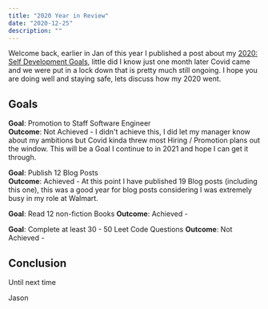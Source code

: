 ```yaml
---
title: "2020 Year in Review"
date: "2020-12-25"
description: ""
---
```


Welcome back, earlier in Jan of this year I published a post about my [2020: Self Development Goals](./2020-01-05-2020-self-development-goals/index.md), little did I know just one month later Covid came and we were put in a lock down that is pretty much still ongoing. I hope you are doing well and staying safe, lets discuss how my 2020 went.

## Goals

**Goal**: Promotion to Staff Software Engineer  
**Outcome**: Not Achieved - I didn't achieve this, I did let my manager know about my ambitions but Covid kinda threw most Hiring / Promotion plans out the window. This will be a Goal I continue to in 2021 and hope I can get it through.

**Goal**: Publish 12 Blog Posts  
**Outcome**: Achieved - At this point I have published 19 Blog posts (including this one), this was a good year for blog posts considering I was extremely busy in my role at Walmart.

**Goal**: Read 12 non-fiction Books
**Outcome**: Achieved -

**Goal**: Complete at least 30 - 50 Leet Code Questions
**Outcome**: Not Achieved -

## Conclusion

Until next time

Jason
